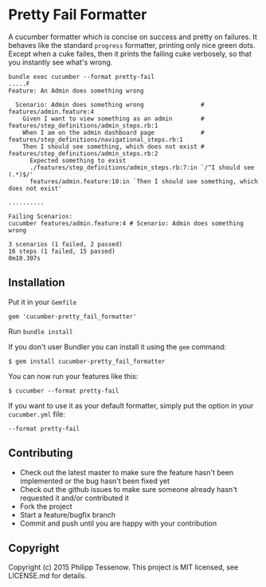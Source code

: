 # Pretty Fail Formatter

A cucumber formatter which is concise on success and pretty on failures. It behaves like the standard `progress` formatter, printing only nice green dots.
Except when a cuke failes, then it prints the failing cuke verbosely, so that you instantly see what's wrong.

    bundle exec cucumber --format pretty-fail
    .....F
    Feature: An Admin does something wrong

      Scenario: Admin does something wrong                # features/admin.feature:4
        Given I want to view something as an admin        # features/step_definitions/admin_steps.rb:1
        When I am on the admin dashboard page             # features/step_definitions/navigational_steps.rb:1
        Then I should see something, which does not exist # features/step_definitions/admin_steps.rb:2
          Expected something to exist
          ./features/step_definitions/admin_steps.rb:7:in `/^I should see (.*)$/'
          features/admin.feature:10:in `Then I should see something, which does not exist'

    ..........

    Failing Scenarios:
    cucumber features/admin.feature:4 # Scenario: Admin does something wrong

    3 scenarios (1 failed, 2 passed)
    16 steps (1 failed, 15 passed)
    0m10.307s


## Installation

Put it in your `Gemfile`

    gem 'cucumber-pretty_fail_formatter'

Run `bundle install`

If you don't user Bundler you can install it using the `gem` command:

    $ gem install cucumber-pretty_fail_formatter

You can now run your features like this:

    $ cucumber --format pretty-fail

If you want to use it as your default formatter, simply put the option in your `cucumber.yml` file:

    --format pretty-fail

## Contributing

 * Check out the latest master to make sure the feature hasn't been implemented or the bug hasn't been fixed yet
 * Check out the github issues to make sure someone already hasn't requested it and/or contributed it
 * Fork the project
 * Start a feature/bugfix branch
 * Commit and push until you are happy with your contribution

## Copyright

Copyright (c) 2015 Philipp Tessenow. This project is MIT licensed, see LICENSE.md for details.

